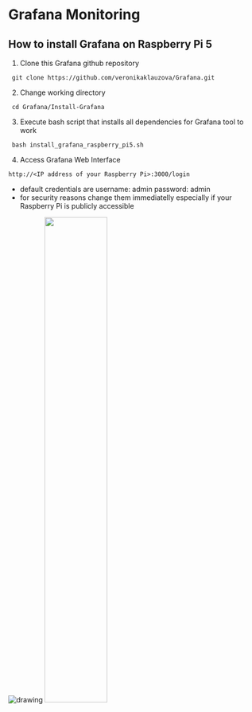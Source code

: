 # Grafana Monitoring

## How to install Grafana on Raspberry Pi 5
1. Clone this Grafana github repository

``` git clone https://github.com/veronikaklauzova/Grafana.git```

2. Change working directory

``` cd Grafana/Install-Grafana```

3. Execute bash script that installs all dependencies for Grafana tool to work

``` bash install_grafana_raspberry_pi5.sh```

4. Access Grafana Web Interface 

```http://<IP address of your Raspberry Pi>:3000/login```

- default credentials are 
    username: admin
    password: admin
- for security reasons change them immediatelly especially if your Raspberry Pi is publicly accessible

![drawing](Grafana-web-interface.png)
<img src="https://github.com/veronikaklauzova/Grafana/blob/main/Grafana-web-interface.png?raw=true" width=50% height=50%>



